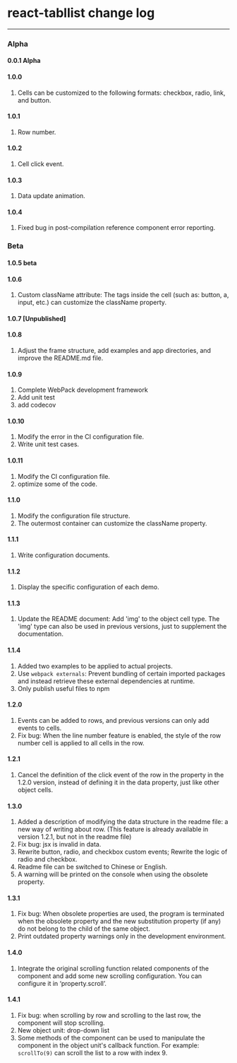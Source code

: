 # react-tabllist change log

---

### Alpha

#### 0.0.1 Alpha

#### 1.0.0 
1. Cells can be customized to the following formats: checkbox, radio, link, and button.

#### 1.0.1 
1. Row number.

#### 1.0.2 
1. Cell click event.

#### 1.0.3 
1. Data update animation.

#### 1.0.4 
1. Fixed bug in post-compilation reference component error reporting.

### Beta

#### 1.0.5 beta

#### 1.0.6 
1. Custom className attribute: The tags inside the cell (such as: button, a, input, etc.) can customize the className property.

#### 1.0.7 [Unpublished]

#### 1.0.8 
1. Adjust the frame structure, add examples and app directories, and improve the README.md file.

#### 1.0.9 
1. Complete WebPack development framework
2. Add unit test
3. add codecov

#### 1.0.10 
1. Modify the error in the CI configuration file.
2. Write unit test cases.

#### 1.0.11 
1. Modify the CI configuration file.
2. optimize some of the code.

#### 1.1.0 
1. Modify the configuration file structure.
2. The outermost container can customize the className property.

#### 1.1.1 
1. Write configuration documents.

#### 1.1.2 
1. Display the specific configuration of each demo.

#### 1.1.3 
1. Update the README document: Add 'img' to the object cell type. The 'img' type can also be used in previous versions, just to supplement the documentation.

#### 1.1.4 
1. Added two examples to be applied to actual projects.
2. Use `webpack externals`: Prevent bundling of certain imported packages and instead retrieve these external dependencies at runtime.
3. Only publish useful files to npm

#### 1.2.0
1. Events can be added to rows, and previous versions can only add events to cells.
2. Fix bug: When the line number feature is enabled, the style of the row number cell is applied to all cells in the row.

#### 1.2.1
1. Cancel the definition of the click event of the row in the property in the 1.2.0 version, instead of defining it in the data property, just like other object cells.

#### 1.3.0
1. Added a description of modifying the data structure in the readme file: a new way of writing about row. (This feature is already available in version 1.2.1, but not in the readme file)
2. Fix bug: jsx is invalid in data.
3. Rewrite button, radio, and checkbox custom events; Rewrite the logic of radio and checkbox.
4. Readme file can be switched to Chinese or English.
5. A warning will be printed on the console when using the obsolete property.

#### 1.3.1
1. Fix bug: When obsolete properties are used, the program is terminated when the obsolete property and the new substitution property (if any) do not belong to the child of the same object.
2. Print outdated property warnings only in the development environment.

#### 1.4.0
1. Integrate the original scrolling function related components of the component and add some new scrolling configuration. You can configure it in ‘property.scroll’.

#### 1.4.1
1. Fix bug: when scrolling by row and scrolling to the last row, the component will stop scrolling.
2. New object unit: drop-down list
3. Some methods of the component can be used to manipulate the component in the object unit's callback function. For example: `scrollTo(9)` can scroll the list to a row with index 9.
